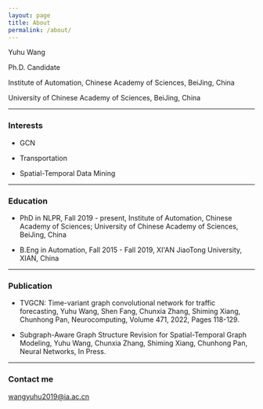 ```yaml
---
layout: page
title: About
permalink: /about/
---
```


Yuhu Wang

Ph.D. Candidate

Institute of Automation, Chinese Academy of Sciences, BeiJing, China

University of Chinese Academy of Sciences, BeiJing, China

---

### Interests

* GCN

* Transportation

* Spatial-Temporal Data Mining

---

### Education

* PhD in NLPR, Fall 2019 - present, Institute of Automation, Chinese Academy of Sciences; University of Chinese Academy of Sciences, BeiJing, China

* B.Eng in Automation, Fall 2015 - Fall 2019, XI'AN JiaoTong University, XIAN, China

---

### Publication

* TVGCN: Time-variant graph convolutional network for traffic forecasting, Yuhu Wang, Shen Fang, Chunxia Zhang, Shiming Xiang, Chunhong Pan, Neurocomputing, Volume 471, 2022, Pages 118-129.

* Subgraph-Aware Graph Structure Revision for Spatial-Temporal Graph Modeling, Yuhu Wang, Chunxia Zhang, Shiming Xiang, Chunhong Pan, Neural Networks, In Press.

---

### Contact me

[wangyuhu2019@ia.ac.cn](mailto:wangyuhu2019@ia.ac.cn)

